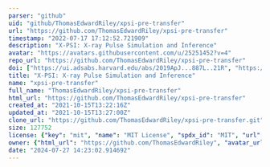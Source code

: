 ```yaml
---
parser: "github"
uid: "github/ThomasEdwardRiley/xpsi-pre-transfer"
url: "https://github.com/ThomasEdwardRiley/xpsi-pre-transfer"
timestamp: "2022-07-17 17:12:52.721909"
description: "X-PSI: X-ray Pulse Simulation and Inference"
avatar: "https://avatars.githubusercontent.com/u/25251452?v=4"
repo_url: "https://github.com/ThomasEdwardRiley/xpsi-pre-transfer"
doi: ["https://ui.adsabs.harvard.edu/abs/2019ApJ...887L..21R", "https://ui.adsabs.harvard.edu/abs/2021ascl.soft02005R/abstract"]
title: "X-PSI: X-ray Pulse Simulation and Inference"
name: "xpsi-pre-transfer"
full_name: "ThomasEdwardRiley/xpsi-pre-transfer"
html_url: "https://github.com/ThomasEdwardRiley/xpsi-pre-transfer"
created_at: "2021-10-15T13:22:16Z"
updated_at: "2021-10-15T13:27:00Z"
clone_url: "https://github.com/ThomasEdwardRiley/xpsi-pre-transfer.git"
size: 127752
license: {"key": "mit", "name": "MIT License", "spdx_id": "MIT", "url": "https://api.github.com/licenses/mit", "node_id": "MDc6TGljZW5zZTEz"}
owner: {"html_url": "https://github.com/ThomasEdwardRiley", "avatar_url": "https://avatars.githubusercontent.com/u/25251452?v=4", "login": "ThomasEdwardRiley", "type": "User"}
date: "2024-07-27 14:23:02.914692"
---
```

